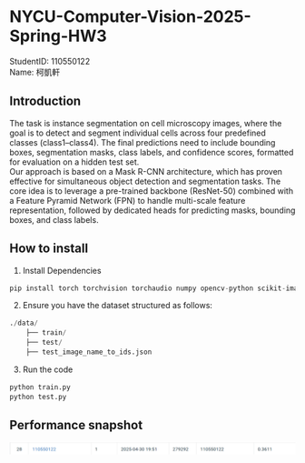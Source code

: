 # NYCU-Computer-Vision-2025-Spring-HW3
StudentID: 110550122  
Name: 柯凱軒

## Introduction
The task is instance segmentation on cell microscopy images, where the goal is to detect and segment individual cells across four predefined classes (class1–class4). The final predictions need to include bounding boxes, segmentation masks, class labels, and confidence scores, formatted for evaluation on a hidden test set.  
Our approach is based on a Mask R-CNN architecture, which has proven effective for simultaneous object detection and segmentation tasks. The core idea is to leverage a pre-trained backbone (ResNet-50) combined with a Feature Pyramid Network (FPN) to handle multi-scale feature representation, followed by dedicated heads for predicting masks, bounding boxes, and class labels.



## How to install
1. Install Dependencies  
```python
pip install torch torchvision torchaudio numpy opencv-python scikit-image tqdm matplotlib pycocotools
```
2. Ensure you have the dataset structured as follows:
```python
./data/
    ├── train/
    ├── test/
    ├── test_image_name_to_ids.json
```
3. Run the code
```python
python train.py
python test.py
```
## Performance snapshot
![performance](https://github.com/Khsuanko/NYCU-Computer-Vision-2025-Spring-HW3/blob/main/performance.png)
